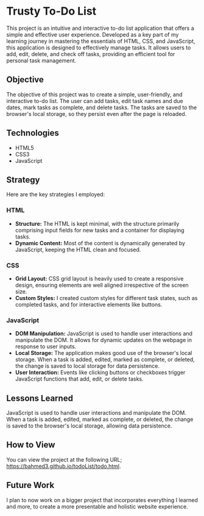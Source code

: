 # Trusty To-Do List
This project is an intuitive and interactive to-do list application that offers a simple and effective user experience. Developed as a key part of my learning journey in mastering the essentials of HTML, CSS, and JavaScript, this application is designed to effectively manage tasks. It allows users to add, edit, delete, and check off tasks, providing an efficient tool for personal task management.

## Objective
The objective of this project was to create a simple, user-friendly, and interactive to-do list. The user can add tasks, edit task names and due dates, mark tasks as complete, and delete tasks. The tasks are saved to the browser's local storage, so they persist even after the page is reloaded.

## Technologies
- HTML5
- CSS3
- JavaScript

## Strategy
Here are the key strategies I employed:

### HTML
- **Structure:** The HTML is kept minimal, with the structure primarily comprising input fields for new tasks and a container for displaying tasks.
- **Dynamic Content:** Most of the content is dynamically generated by JavaScript, keeping the HTML clean and focused.

### CSS
- **Grid Layout:** CSS grid layout is heavily used to create a responsive design, ensuring elements are well aligned irrespective of the screen size.
- **Custom Styles:** I created custom styles for different task states, such as completed tasks, and for interactive elements like buttons.

### JavaScript
- **DOM Manipulation:** JavaScript is used to handle user interactions and manipulate the DOM. It allows for dynamic updates on the webpage in response to user inputs.
- **Local Storage:** The application makes good use of the browser's local storage. When a task is added, edited, marked as complete, or deleted, the change is saved to local storage for data persistence.
- **User Interaction:** Events like clicking buttons or checkboxes trigger JavaScript functions that add, edit, or delete tasks.

## Lessons Learned
JavaScript is used to handle user interactions and manipulate the DOM. When a task is added, edited, marked as complete, or deleted, the change is saved to the browser's local storage, allowing data persistence.

## How to View
You can view the project at the following URL; https://bahmed3.github.io/todoList/todo.html.

## Future Work
I plan to now work on a bigger project that incorporates everything I learned and more, to create a more presentable and holistic website experience.
